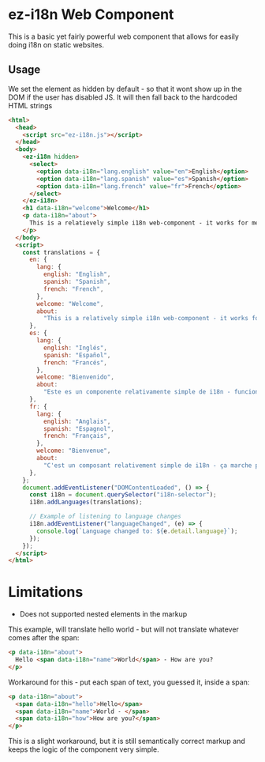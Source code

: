 # ez-i18n Web Component

This is a basic yet fairly powerful web component that allows for easily doing i18n on static websites.

## Usage

We set the element as hidden by default - so that it wont show up in the DOM if the user has disabled JS.
It will then fall back to the hardcoded HTML strings

```html
<html>
  <head>
    <script src="ez-i18n.js"></script>
  </head>
  <body>
    <ez-i18n hidden>
      <select>
        <option data-i18n="lang.english" value="en">English</option>
        <option data-i18n="lang.spanish" value="es">Spanish</option>
        <option data-i18n="lang.french" value="fr">French</option>
      </select>
    </ez-i18n>
    <h1 data-i18n="welcome">Welcome</h1>
    <p data-i18n="about">
      This is a relatievely simple i18n web-component - it works for me.
    </p>
  </body>
  <script>
    const translations = {
      en: {
        lang: {
          english: "English",
          spanish: "Spanish",
          french: "French",
        },
        welcome: "Welcome",
        about:
          "This is a relatively simple i18n web-component - it works for me.",
      },
      es: {
        lang: {
          english: "Inglés",
          spanish: "Español",
          french: "Francés",
        },
        welcome: "Bienvenido",
        about:
          "Este es un componente relativamente simple de i18n - funciona para mí.",
      },
      fr: {
        lang: {
          english: "Anglais",
          spanish: "Espagnol",
          french: "Français",
        },
        welcome: "Bienvenue",
        about:
          "C'est un composant relativement simple de i18n - ça marche pour moi.",
      },
    };
    document.addEventListener("DOMContentLoaded", () => {
      const i18n = document.querySelector("i18n-selector");
      i18n.addLanguages(translations);

      // Example of listening to language changes
      i18n.addEventListener("languageChanged", (e) => {
        console.log(`Language changed to: ${e.detail.language}`);
      });
    });
  </script>
</html>
```

# Limitations

- Does not supported nested elements in the markup

This example, will translate hello world - but will not translate whatever comes after the span:

```html
<p data-i18n="about">
  Hello <span data-i18n="name">World</span> - How are you?
</p>
```

Workaround for this - put each span of text, you guessed it, inside a span:

```html
<p data-i18n="about">
  <span data-i18n="hello">Hello</span>
  <span data-i18n="name">World - </span>
  <span data-i18n="how">How are you?</span>
</p>
```

This is a slight workaround, but it is still semantically correct markup and keeps the logic of the component very simple.
